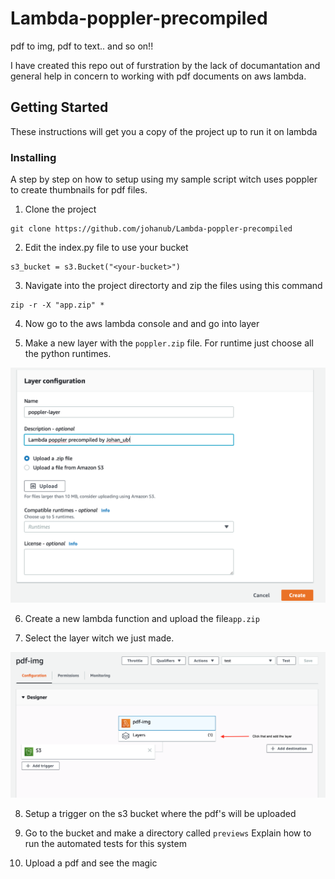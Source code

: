 # Lambda-poppler-precompiled
pdf to img, pdf to text.. and so on!!

I have created this repo out of furstration by the lack of documantation and general help in concern to working with pdf documents on aws lambda.

## Getting Started

These instructions will get you a copy of the project up to run it on lambda

### Installing

A step by step on how to setup using my sample script witch uses poppler to create thumbnails for pdf files.

1. Clone the project
```
git clone https://github.com/johanub/Lambda-poppler-precompiled
```

2. Edit the index.py file to use your bucket
```
s3_bucket = s3.Bucket("<your-bucket>")
```

3. Navigate into the project directorty and zip the files using this command
```
zip -r -X "app.zip" *
```
4. Now go to the aws lambda console and and go into layer

5. Make a new layer with the ```poppler.zip``` file. For runtime just choose all the python runtimes.
<img src="https://github.com/johanub/Lambda-poppler-precompiled/blob/master/step-by-step-pictures/layer-pic.png">

6. Create a new lambda function and upload the file```app.zip``` 

7. Select the layer witch we just made.
<img src="https://github.com/johanub/Lambda-poppler-precompiled/blob/master/step-by-step-pictures/lambda-pic.png">

8. Setup a trigger on the s3 bucket where the pdf's will be uploaded

9. Go to the bucket and make a directory called ```previews```
Explain how to run the automated tests for this system

10. Upload a pdf and see the magic
